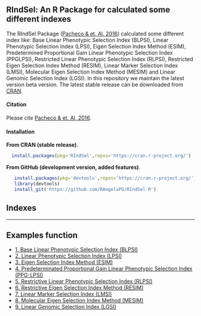 ## RIndSel: An R Package for calculated some different indexes

The RIndSel Package ([Pacheco & et. Al, 2016](https://data.cimmyt.org/dataset.xhtml?persistentId=hdl:11529/10854)) calculated some different index like: Base Linear Phenotypic
Selection Index (BLPSI), Linear Phenotypic Selection Index (LPSI), Eigen Selection Index
Method (ESIM), Predetermined Proportional Gain Linear Phenotypic Selection Index (PPGLPSI),
Restricted Linear Phenotypic Selection Index (RLPSI), Restricted Eigen Selection
Index Method (RESIM), Linear Marker Selection Index (LMSI), Molecular Eigen Selection
Index Method (MESIM) and Linear Genomic Selection Index (LGSI). In this repository we maintain the latest
version beta version. The latest stable release can be downloaded from [CRAN](https://cran.r-project.org/web/packages/BGLR/index.html).


#### Citation

Please cite [Pacheco & et. Al, 2016](https://data.cimmyt.org/dataset.xhtml?persistentId=hdl:11529/10854).


#### Installation

**From CRAN (stable release)**.

```R
  install.packages(pkg='RIndSel',repos='https://cran.r-project.org/')
```

**From GitHub (development version, added features)**.


```R
   install.packages(pkg='devtools',repos='https://cran.r-project.org/')  #1# install devtools
   library(devtools)                                                     #2# load the library
   install_git('https://github.com/RAngelaPG/RIndSel-R')                 #3# install BGLR from GitHub
```
## Indexes
----------------------------------------------------------------

**Examples function**
----------------------------------------------------------------

  - [1. Base Linear Phenotypic Selection Index (BLPSI)](https://github.com/RAngelaPG/RIndSel-R/blob/master/inst/md/BLPSI.md)
  - [2. Linear Phenotypic Selection Index (LPSI)](https://github.com/RAngelaPG/RIndSel-R/blob/master/inst/md/LPSI.md)
  - [3. Eigen Selection Index Method (ESIM)](https://github.com/RAngelaPG/RIndSel-R/blob/master/inst/md/ESIM.md)
  - [4. Predeterminated Proportional Gain Linear Phenotypic Selection Index (PPG-LPSI)](https://github.com/RAngelaPG/RIndSel-R/blob/master/inst/md/PPG-LPSI.md)
  - [5. Restrictive Linear Phenotypic Selection Index (RLPSI)](https://github.com/RAngelaPG/RIndSel-R/blob/master/inst/md/RLPSI.md)
  - [6. Restrictive Eigen Selection Index Method (RESIM)](https://github.com/RAngelaPG/RIndSel-R/blob/master/inst/md/RESIM.md)
  - [7. Linear Marker Selection Index (LMSI)](https://github.com/RAngelaPG/RIndSel-R/blob/master/inst/md/LMSI.md)
  - [8. Molecular Eigen Selection Index Method (MESIM)](https://github.com/RAngelaPG/RIndSel-R/blob/master/inst/md/MESIM.md)
  - [9. Linear Genomic Selection Index (LGSI)](https://github.com/RAngelaPG/RIndSel-R/blob/master/inst/md/LGSI.md)

